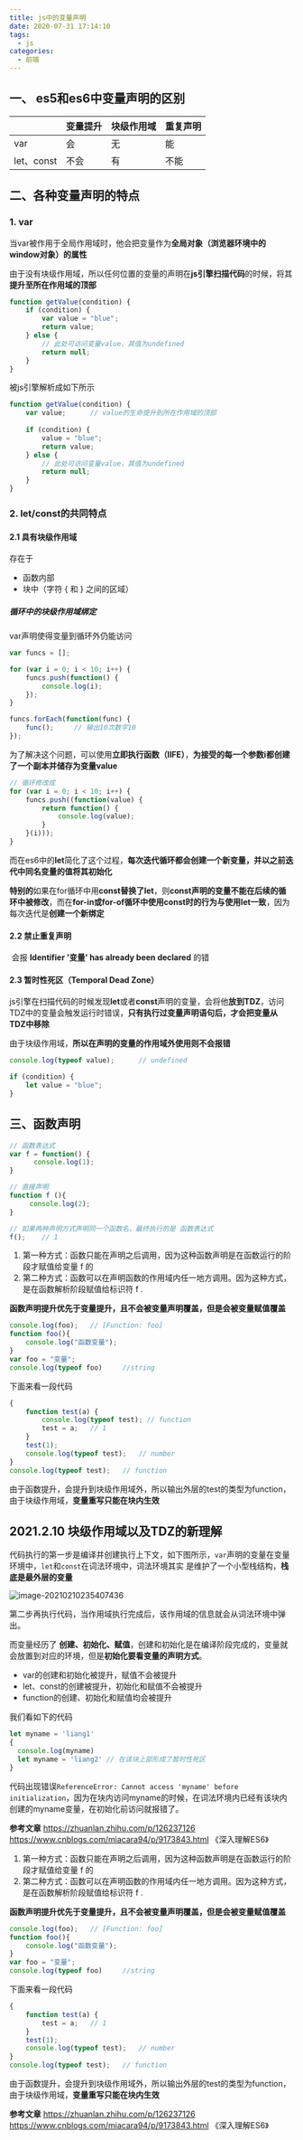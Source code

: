 ```yaml
---
title: js中的变量声明
date: 2020-07-31 17:14:10
tags:
  - js
categories:
  - 前端
---
```

## 一、 es5和es6中变量声明的区别

|            | 变量提升 | 块级作用域 | 重复声明 |
| ---------- | -------- | ---------- | -------- |
| var        | 会       | 无         | 能       |
| let、const | 不会     | 有         | 不能     |

<!--more-->

## 二、各种变量声明的特点

### 1. var

当var被作用于全局作用域时，他会把变量作为**全局对象（浏览器环境中的window对象）的属性**

由于没有块级作用域，所以任何位置的变量的声明在**js引擎扫描代码**的时候，将其**提升至所在作用域的顶部**

```javascript
function getValue(condition) {
	if (condition) {
		var value = "blue";
		return value;
	} else {
		// 此处可访问变量value，其值为undefined
		return null;
	}
}
```

被js引擎解析成如下所示

```js
function getValue(condition) {
    var value;		// value的生命提升到所在作用域的顶部
    
	if (condition) {
		value = "blue";
		return value;
	} else {
		// 此处可访问变量value，其值为undefined
		return null;
	}
}
```

### 2. let/const的共同特点

#### 2.1 具有块级作用域

存在于

- 函数内部
- 块中（字符 { 和 } 之间的区域）

##### 循环中的块级作用域绑定

var声明使得变量到循环外仍能访问

```js
var funcs = [];

for (var i = 0; i < 10; i++) {
	funcs.push(function() {
		console.log(i);
	});
}

funcs.forEach(function(func) {
	func();		// 输出10次数字10
});			
```

为了解决这个问题，可以使用**立即执行函数（IIFE）**，**为接受的每一个参数i都创建了一个副本并储存为变量value**

```js
// 循环修改成
for (var i = 0; i < 10; i++) {
	funcs.push((function(value) {
		return function() {
            console.log(value);
        }
	}(i)));
}
```

而在es6中的**let**简化了这个过程，**每次迭代循环都会创建一个新变量，并以之前迭代中同名变量的值将其初始化**

**特别的**如果在for循环中用**const替换了let**，则**const声明的变量不能在后续的循环中被修改**，而在**for-in或for-of循环中使用const时的行为与使用let一致**，因为每次迭代是**创建一个新绑定**

#### **2.2 禁止重复声明**

​	会报 **Identifier '变量' has already been declared** 的错

#### 2.3 暂时性死区（Temporal Dead Zone）

js引擎在扫描代码的时候发现**let**或者**const**声明的变量，会将他**放到TDZ**，访问TDZ中的变量会触发运行时错误，**只有执行过变量声明语句后，才会把变量从TDZ中移除**

由于块级作用域，**所以在声明的变量的作用域外使用则不会报错**

```js
console.log(typeof value);		// undefined

if (condition) {
   	let value = "blue";
}
```

## 三、函数声明

```js
// 函数表达式
var f = function() {
      console.log(1);  
}

// 直接声明
function f (){
     console.log(2);
}

// 如果两种声明方式声明同一个函数名，最终执行的是 函数表达式
f();	// 1
```

1. 第一种方式：函数只能在声明之后调用，因为这种函数声明是在函数运行的阶段才赋值给变量 f 的
2. 第二种方式：函数可以在声明函数的作用域内任一地方调用。因为这种方式，是在函数解析阶段赋值给标识符 f .

**函数声明提升优先于变量提升，且不会被变量声明覆盖，但是会被变量赋值覆盖**

```js
console.log(foo);	// [Function: foo]
function foo(){
	console.log("函数变量");
}
var foo = "变量";
console.log(typeof foo)		//string
```

下面来看一段代码

```js
{
    function test(a) {
        console.log(typeof test); // function
        test = a;	// 1
    }
    test(1);
    console.log(typeof test);	// number
}
console.log(typeof test);	// function
```

由于函数提升，会提升到块级作用域外，所以输出外层的test的类型为function，由于块级作用域，**变量重写只能在块内生效**

## 2021.2.10 块级作用域以及TDZ的新理解

代码执行的第一步是编译并创建执行上下文，如下图所示，`var`声明的变量在变量环境中，`let`和`const`在词法环境中，词法环境其实 是维护了一个小型栈结构，**栈底是最外层的变量**

![image-20210210235407436](image-20210210235407436.png)

第二步再执行代码，当作用域执行完成后，该作用域的信息就会从词法环境中弹出。

而变量经历了 **创建、初始化、赋值**，创建和初始化是在编译阶段完成的，变量就会放置到对应的环境，但是**初始化要看变量的声明方式**。

- var的创建和初始化被提升，赋值不会被提升
- let、const的创建被提升，初始化和赋值不会被提升
- function的创建、初始化和赋值均会被提升

我们看如下的代码

```js
let myname = 'liang1'
{
  console.log(myname)
  let myname = 'liang2' // 在该块上部形成了暂时性死区
}
```

代码出现错误`ReferenceError: Cannot access 'myname' before initialization`，因为在块内访问myname的时候，在词法环境内已经有该块内创建的myname变量，在初始化前访问就报错了。

**参考文章**
https://zhuanlan.zhihu.com/p/126237126
https://www.cnblogs.com/miacara94/p/9173843.html
《深入理解ES6》

1. 第一种方式：函数只能在声明之后调用，因为这种函数声明是在函数运行的阶段才赋值给变量 f 的
2. 第二种方式：函数可以在声明函数的作用域内任一地方调用。因为这种方式，是在函数解析阶段赋值给标识符 f .

**函数声明提升优先于变量提升，且不会被变量声明覆盖，但是会被变量赋值覆盖**

```js
console.log(foo);	// [Function: foo]
function foo(){
	console.log("函数变量");
}
var foo = "变量";
console.log(typeof foo)		//string
```

下面来看一段代码

```js
{
    function test(a) {
        test = a;	// 1
    }
    test(1);
    console.log(typeof test);	// number
}
console.log(typeof test);	// function
```

由于函数提升，会提升到块级作用域外，所以输出外层的test的类型为function，由于块级作用域，**变量重写只能在块内生效**

**参考文章**
https://zhuanlan.zhihu.com/p/126237126
https://www.cnblogs.com/miacara94/p/9173843.html
《深入理解ES6》

